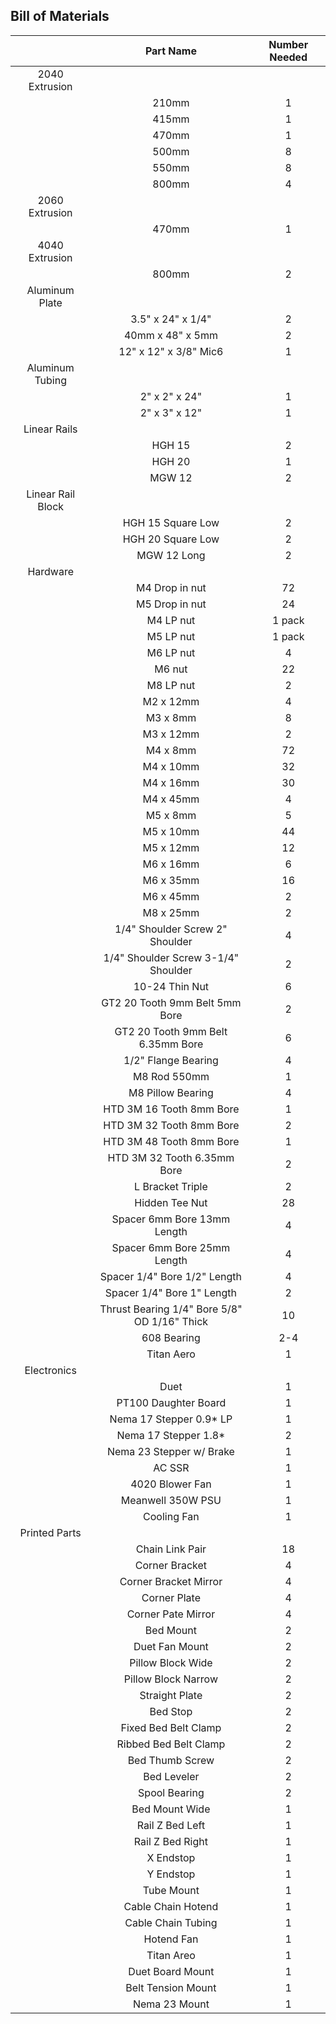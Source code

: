 ## Bill of Materials

|  | Part Name | Number Needed |
|:---:|:---:|:---:|
| 2040 Extrusion |  |  |
|  | 210mm | 1 |
|  | 415mm | 1 |
|  | 470mm | 1 |
|  | 500mm | 8 |
|  | 550mm | 8 |
|  | 800mm | 4 |
| 2060 Extrusion |  |  |
|  | 470mm | 1 |
| 4040 Extrusion |  |  |
|  | 800mm | 2 |
| Aluminum Plate |  |  |
|  | 3.5" x 24" x 1/4" | 2 |
|  | 40mm x 48" x 5mm | 2 |
|  | 12" x 12" x 3/8" Mic6 | 1 |
|Aluminum Tubing|  |  |
|  | 2" x 2" x 24" | 1 |
|  | 2" x 3" x 12" | 1 |
| Linear Rails |  |  |
|  | HGH 15 | 2 |
|  | HGH 20 | 1 |
|  | MGW 12 | 2 |
| Linear Rail Block |  |  |
|  | HGH 15 Square Low | 2 |
|  | HGH 20 Square Low | 2 |
|  | MGW 12 Long | 2 |
| Hardware |  |  |
|  | M4 Drop in nut | 72 |
|  | M5 Drop in nut | 24 |
|  | M4 LP nut | 1 pack |
|  | M5 LP nut | 1 pack |
|  | M6 LP nut | 4 |
|  | M6 nut | 22 |
|  | M8 LP nut | 2 |
|  | M2 x 12mm | 4 |
|  | M3 x 8mm | 8 |
|  | M3 x 12mm | 2 |
|  | M4 x 8mm | 72 |
|  | M4 x 10mm | 32 |
|  | M4 x 16mm | 30 |
|  | M4 x 45mm | 4 |
|  | M5 x 8mm | 5 |
|  | M5 x 10mm | 44 |
|  | M5 x 12mm | 12 |
|  | M6 x 16mm | 6 |
|  | M6 x 35mm | 16 |
|  | M6 x 45mm | 2 |
|  | M8 x 25mm | 2 |
|  | 1/4" Shoulder Screw 2" Shoulder | 4 |
|  | 1/4" Shoulder Screw 3-1/4" Shoulder | 2 |
|  | 10-24 Thin Nut | 6 |
|  | GT2 20 Tooth 9mm Belt 5mm Bore | 2 |
|  | GT2 20 Tooth 9mm Belt 6.35mm Bore | 6 |
|  | 1/2" Flange Bearing | 4 |
|  | M8 Rod 550mm | 1 |
|  | M8 Pillow Bearing | 4 |
|  | HTD 3M 16 Tooth 8mm Bore | 1 |
|  | HTD 3M 32 Tooth 8mm Bore | 2 |
|  | HTD 3M 48 Tooth 8mm Bore | 1 |
|  | HTD 3M 32 Tooth 6.35mm Bore | 2 |
|  | L Bracket Triple | 2 |
|  | Hidden Tee Nut | 28 |
|  | Spacer 6mm Bore 13mm Length | 4 |
|  | Spacer 6mm Bore 25mm Length | 4 |
|  | Spacer 1/4" Bore 1/2" Length | 4 |
|  | Spacer 1/4" Bore 1" Length | 2 |
|  | Thrust Bearing 1/4" Bore 5/8" OD 1/16" Thick | 10 |
|  | 608 Bearing | 2-4 |
|  | Titan Aero | 1 |
| Electronics |  |  |
|  | Duet | 1 |
|  | PT100 Daughter Board | 1 |
|  | Nema 17 Stepper 0.9* LP | 1 |
|  | Nema 17 Stepper 1.8* | 2 |
|  | Nema 23 Stepper w/ Brake | 1 |
|  | AC SSR | 1 |
|  | 4020 Blower Fan | 1 |
|  | Meanwell 350W PSU | 1 |
|  | Cooling Fan | 1 |
| Printed Parts |  |  |
|  | Chain Link Pair | 18 |
|  | Corner Bracket | 4 |
|  | Corner Bracket Mirror | 4 |
|  | Corner Plate | 4 |
|  | Corner Pate Mirror | 4 |
|  | Bed Mount | 2 |
|  | Duet Fan Mount | 2 |
|  | Pillow Block Wide | 2 |
|  | Pillow Block Narrow | 2 |
|  | Straight Plate | 2 |
|  | Bed Stop | 2 |
|  | Fixed Bed Belt Clamp | 2 |
|  | Ribbed Bed Belt Clamp | 2 |
|  | Bed Thumb Screw | 2 |
|  | Bed Leveler | 2 |
|  | Spool Bearing | 2 |
|  | Bed Mount Wide | 1 |
|  | Rail Z Bed Left | 1 |
|  | Rail Z Bed Right | 1 |
|  | X Endstop | 1 |
|  | Y Endstop | 1 |
|  | Tube Mount | 1 |
|  | Cable Chain Hotend | 1 |
|  | Cable Chain Tubing | 1 |
|  | Hotend Fan | 1 |
|  | Titan Areo | 1 |
|  | Duet Board Mount | 1 |
|  | Belt Tension Mount | 1 |
|  | Nema 23 Mount | 1 |